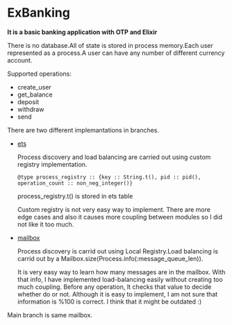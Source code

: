 # ExBanking
**It is a basic banking application with OTP and Elixir**

There is no database.All of state is stored in process memory.Each user represented as a process.A user can have any number of different currency account.

Supported operations:
  * create_user
  * get_balance
  * deposit 
  * withdraw
  * send

There are two different implemantations in branches.
* [ets](https://github.com/altuntasfatih/ExBanking/tree/ets)

  Process discovery and load balancing are carried out using custom registry implementation.

  ` @type process_registry ::
          {key :: String.t(), pid :: pid(), operation_count :: non_neg_integer()} `

  process_registry.t() is stored in ets table

  Custom registry is not very easy way to implement. There are more edge cases and also it causes more coupling between modules so I did not like it too much.   

* [mailbox](https://github.com/altuntasfatih/ExBanking/tree/mailbox)

  Process discovery is carrid out using Local Registry.Load balancing is carrid out by a Mailbox.size(Process.info(:message_queue_len)).

  It is very easy way to learn how many messages are in the mailbox. With that info, I have implemented load-balancing easily without creating too much   coupling. Before any operation, It checks that value to decide whether do or not.
  Although it is easy to implement, I am not sure that information is %100 is correct. I think that it might be outdated :)


Main branch is same mailbox.
